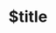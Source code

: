 ---
title: $title
linktitle: $linktitle
articleTitle: $articletitle
second_title: Aspose.Words pour .NET
description: $description
type: docs
weight: $weight
url: /fr/net/$ref/
---